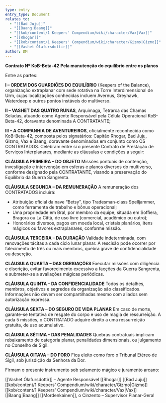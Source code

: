 ```yaml
---
type: entry
entry_type: Document
relates_to:
  - "[[Bad Juju]]"
  - "[[Baang|Baang]]"
  - "[[kob/content/1 Keepers' Compendium/wiki/character/Vax|Vax]]"
  - "[[Rhogar]]"
  - "[[kob/content/1 Keepers' Compendium/wiki/character/Gizmo|Gizmo]]"
  - "[[Vashet Ólafursdottir]]"
author: DM
---
```

**Contrato Nº KoB-Beta-42**
**Pela manutenção do equilíbrio entre os planos**

Entre as partes:

**I – ORDEM DOS GUARDIÕES DO EQUILÍBRIO** (Keepers of the Balance),
organização extraplanar com sede rotativa na Torre Interdimensional de Urm,
cujas localizações conhecidas incluem Avernus, Greyhawk, Waterdeep e outros
pontos instáveis do multiverso.

**II – VASHET DAS QUATRO RUNAS**, Arquimaga, Tetrarca das Chamas Seladas,
atuando como Agente Responsável pela Célula Operacional KoB-Beta-42,
doravante denominada A CONTRATANTE;

**III – A COMPANHIA DE AVENTUREIROS**, oficialmente reconhecida como
KoB-Beta-42, composta pelos signatários: Capitão Rhogar, Bad Juju, Gizmo, Vax
e Baang, doravante denominados em conjunto como OS CONTRATADOS.
Celebram entre si o presente Contrato de Prestação de Serviços Interplanares,
mediante as cláusulas e condições a seguir:

**CLÁUSULA PRIMEIRA – DO OBJETO**
Missões pontuais de contenção, investigação e intervenção em esferas e planos
diversos do multiverso, conforme designado pela CONTRATANTE, visando a
preservação do Equilíbrio da Guerra Sangrenta.

**CLÁUSULA SEGUNDA – DA REMUNERAÇÃO**
A remuneração dos CONTRATADOS incluirá:
- Atribuição oficial da nave “Betsy”, tipo Tradesman-class Spelljammer, como
ferramenta de trabalho e bônus operacional;
- Uma propriedade em Bral, por membro da equipe, situada em Soffiera, Bragora
ou La Città, de uso livre (comercial, acadêmico ou outro);
- Honorários diversos, pagos em moeda local, cristais planários, itens mágicos ou
favores extraplanares, conforme missão.

**CLÁUSULA TERCEIRA – DA DURAÇÃO**
Validade indeterminada, com renovações tácitas a cada ciclo lunar planar. A
rescisão pode ocorrer por falecimento de três ou mais membros, quebra grave de
confidencialidade ou deserção.

**CLÁUSULA QUARTA – DAS OBRIGAÇÕES**
Executar missões com diligência e discrição, evitar favorecimento excessivo a
facções da Guerra Sangrenta, e submeter-se a avaliações mágicas periódicas.

**CLÁUSULA QUINTA – DA CONFIDENCIALIDADE**
Todos os detalhes, membros, objetivos e segredos da organização são
classificados. Informações não devem ser compartilhadas mesmo com aliados sem
autorização expressa.

**CLÁUSULA SEXTA – DO SEGURO DE VIDA PLANAR**
Em caso de morte, garante-se tentativa de resgate do corpo e uso de magia de
ressurreição. A cada 5 missões, o CONTRATADO adquire direito a uma
ressurreição gratuita, de uso acumulativo.

**CLÁUSULA SÉTIMA – DAS PENALIDADES**
Quebras contratuais implicam rebaixamento de categoria planar, penalidades
dimensionais, ou julgamento no Conselho de Sigil.

**CLÁUSULA OITAVA – DO FORO**
Fica eleito como foro o Tribunal Etéreo de Sigil, sob jurisdição da Senhora da Dor.


Firmam o presente instrumento sob selamento mágico e juramento arcano:

[[Vashet Ólafursdottir]] – Agente Responsável
[[Rhogar]]
[[Bad Juju]]
[[kob/content/1 Keepers' Compendium/wiki/character/Gizmo|Gizmo]]
[[kob/content/1 Keepers' Compendium/wiki/character/Vax|Vax]]
[[Baang|Baang]]
[[Mordenkainen]], o Cinzento – Supervisor Planar-Geral